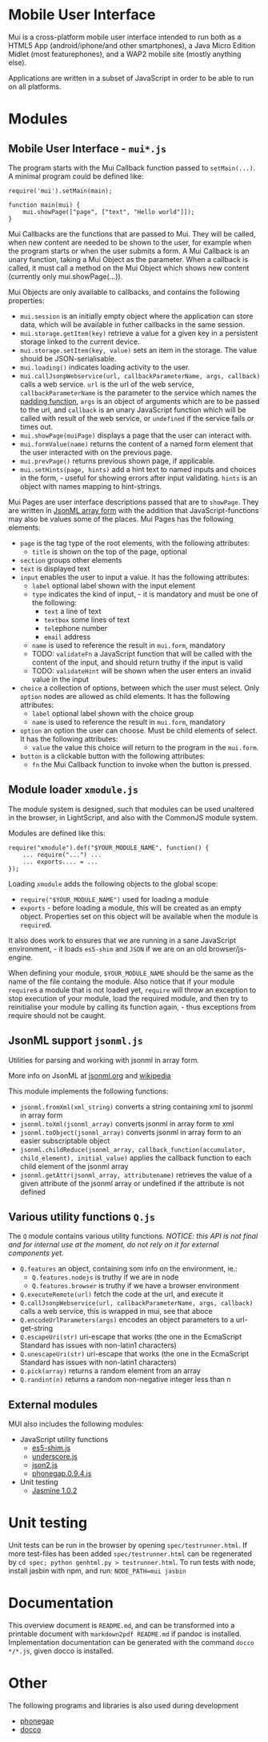 # Mobile User Interface

Mui is a cross-platform mobile user interface intended to run both as a HTML5 App (android/iphone/and other smartphones), a Java Micro Edition Midlet (most featurephones), and a WAP2 mobile site (mostly anything else).

Applications are written in a subset of JavaScript in order to be able to run on all platforms.


# Modules

## Mobile User Interface -  `mui*.js`


The program starts with the Mui Callback function passed to `setMain(...)`.  A minimal program could be defined like:

    require('mui').setMain(main);

    function main(mui) {
        mui.showPage(["page", ["text", "Hello world"]]);
    }

Mui Callbacks are the functions that are passed to Mui. They will be called, when new content are needed to be shown to the user, for example when the program starts or when the user submits a form. 
A Mui Callback is an unary function, taking a Mui Object as the parameter. 
When a callback is called, it must call a method on the Mui Object which shows new content (currently only mui.showPage(...)).

Mui Objects are only available to callbacks, and contains the following properties:

- `mui.session` is an initially empty object where the application can store data, which will be available in futher callbacks in the same session.
- `mui.storage.getItem(key)` retrieve a value for a given key in a persistent storage linked to the current device.
- `mui.storage.setItem(key, value)` sets an item in the storage. The value should be JSON-serialisable.
- `mui.loading()` indicates loading activity to the user.
- `mui.callJsonpWebservice(url, callbackParameterName, args, callback)` calls a web service. `url` is the url of the web service, `callbackParameterName` is the parameter to the service which names the [padding function](http://en.wikipedia.org/wiki/JSONP), `args` is an object of arguments which are to be passed to the url, and `callback` is an unary JavaScript function which will be called with result of the web service, or `undefined` if the service fails or times out.
- `mui.showPage(muiPage)` displays a page that the user can interact with.
- `mui.formValue(name)` returns the content of a named form element that the user interacted with on the previous page.
- `mui.prevPage()` returns previous shown page, if applicable.
- `mui.setHints(page, hints)` add a hint text to named inputs and choices in the form, - useful for showing errors after input validating. `hints` is an object with names mapping to hint-strings.

Mui Pages are user interface descriptions passed that are to `showPage`. They are written in [JsonML array form](http://en.wikipedia.org/wiki/JsonML) with the addition that JavaScript-functions may also be values some of the places. Mui Pages has the following elements:

- `page` is the tag type of the root elements, with the following attributes:
    - `title` is shown on the top of the page, optional
- `section` groups other elements
- `text` is displayed text
- `input` enables the user to input a value. It has the following attributes:
    - `label` optional label shown with the input element
    - `type` indicates the kind of input, - it is mandatory and must be one of the following:
        - `text` a line of text
        - `textbox` some lines of text
        - `tel`ephone number
        - `email` address
    - `name` is used to reference the result in `mui.form`, mandatory
    - TODO: `validateFn` a JavaScript function that will be called with the content of the input, and should return truthy if the input is valid
    - TODO: `validateHint` will be shown when the user enters an invalid value in the input
- `choice` a collection of options, between which the user must select. Only `option` nodes are allowed as child elements. It has the following attributes:
    - `label` optional label shown with the choice group
    - `name` is used to reference the result in `mui.form`, mandatory
- `option` an option the user can choose.  Must be child elements of select. It has the following attributes:
    - `value` the value this choice will return to the program in the `mui.form`.
- `button` is a clickable button with the following attributes:
    - `fn` the Mui Callback function to invoke when the button is pressed.


## Module loader `xmodule.js`

The module system is designed, such that modules can be used unaltered
in the browser, in LightScript, and also with the CommonJS module system.

Modules are defined like this:

    require("xmodule").def("$YOUR_MODULE_NAME", function() {
        ... require("...") ...
        ... exports.... = ...
    });


Loading `xmodule` adds the following objects to the global scope:

- `require("$YOUR_MODULE_NAME")` used for loading a module
- `exports` - before loading a module, this will be created as an empty object. Properties set on this object will be available when the module is `require`d.

It also does work to ensures that we are running in a sane JavaScript environment, - it loads `es5-shim` and `JSON` if we are on an old browser/js-engine.

When defining your module, `$YOUR_MODULE_NAME` should be the same as the name of the file containg the module.
Also notice that if your module `require`s a module that is not loaded yet, `require` will throw an exception to stop execution of your module, load the required module, and then try to reinitialise your module by calling its function again, - thus exceptions from require should not be caught.

## JsonML support `jsonml.js`

Utilities for parsing and working with jsonml in array form.

More info on JsonML at [jsonml.org](http://jsonml.org/) and [wikipedia](http://en.wikipedia.org/wiki/JsonML)

This module implements the following functions:

- `jsonml.fromXml(xml_string)` converts a string containing xml to jsonml in array form
- `jsonml.toXml(jsonml_array)` converts jsonml in array form to xml
- `jsonml.toObject(jsonml_array)` converts jsonml in array form to an easier subscriptable object
- `jsonml.childReduce(jsonml_array, callback_function(accumulator, child_element), initial_value)` applies the callback function to each child element of the jsonml array
- `jsonml.getAttr(jsonml_array, attributename)` retrieves the value of a given attribute of the jsonml array or undefined if the attribute is not defined

## Various utility functions `Q.js`

The `Q` module contains various utility functions. *NOTICE: this API is not final and for internal use at the moment, do not rely on it for external components yet*.

- `Q.features` an object, containing som info on the environment, ie.:
    - `Q.features.nodejs` is truthy if we are in node
    - `Q.features.browser` is truthy if we have a browser environment
- `Q.executeRemote(url)` fetch the code at the url, and execute it
- `Q.callJsonpWebservice(url, callbackParameterName, args, callback)` calls a web service, this is wrapped in mui, see that aboce
- `Q.encodeUrlParameters(args)` encodes an object parameters to a url-get-string
- `Q.escapeUri(str)` uri-escape that works (the one in the EcmaScript Standard has issues with non-latin1 characters)
- `Q.unescapeUri(str)` uri-escape that works (the one in the EcmaScript Standard has issues with non-latin1 characters)
- `Q.pick(array)` returns a random element from an array
- `Q.randint(n)` returns a random non-negative integer less than n

## External modules

MUI also includes the following modules:

- JavaScript utility functions
    - [es5-shim.js](https://github.com/kriskowal/es5-shim/)
    - [underscore.js](http://documentcloud.github.com/underscore/)
    - [json2.js](https://github.com/douglascrockford/JSON-js)
    - [phonegap.0.9.4.js](http://www.phonegap.com/)
- Unit testing
    - [Jasmine 1.0.2](http://pivotal.github.com/jasmine/)

# Unit testing

Unit tests can be run in the browser by opening `spec/testrunner.html`. If more test-files has been added `spec/testrunner.html` can be regenerated by `cd spec; python genhtml.py > testrunner.html`.  To run tests with node, install jasbin with npm, and run: `NODE_PATH=mui jasbin`

# Documentation
This overview document is `README.md`, and can be transformed into a printable document with `markdown2pdf README.md` if pandoc is installed. Implementation documentation can be generated with the command `docco */*.js`, given docco is installed.

# Other

The following programs and libraries is also used during development

- [phonegap](http://www.phonegap.com/)
- [docco](https://github.com/jashkenas/docco)
